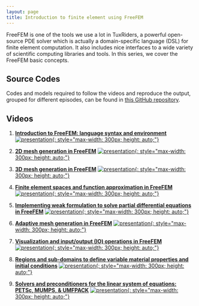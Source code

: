 ```yaml
---
layout: page
title: Introduction to finite element using FreeFEM
---
```


FreeFEM is one of the tools we use a lot in TuxRiders, a powerful open-source PDE solver which is actually a domain-specific language (DSL) for finite element computation. It also includes nice interfaces to a wide variety of scientific computing libraries and tools. In this series, we cover the FreeFEM basic concepts. 

## Source Codes

Codes and models required to follow the videos and reproduce the output, grouped for different episodes, can be found in [this GitHub repository](https://github.com/TuxRiders/freefem-intro).

## Videos

1. [**Introduction to FreeFEM: language syntax and environment**](https://www.youtube.com/watch?v=Dxg-4asWuj0)
[![presentation](http://img.youtube.com/vi/Dxg-4asWuj0/0.jpg){: style="max-width: 300px; height: auto;"}](https://www.youtube.com/watch?v=Dxg-4asWuj0)

2. [**2D mesh generation in FreeFEM**](https://www.youtube.com/watch?v=R1gzcwBWmv0)
[![presentation](http://img.youtube.com/vi/R1gzcwBWmv0/0.jpg){: style="max-width: 300px; height: auto;"}](https://www.youtube.com/watch?v=R1gzcwBWmv0)

3. [**3D mesh generation in FreeFEM**](https://www.youtube.com/watch?v=ZLiqQ8k4UVo)
[![presentation](http://img.youtube.com/vi/ZLiqQ8k4UVo/0.jpg){: style="max-width: 300px; height: auto;"}](https://www.youtube.com/watch?v=ZLiqQ8k4UVo)

4. [**Finite element spaces and function approximation in FreeFEM**](https://www.youtube.com/watch?v=j4Z5Xb85dEs)
[![presentation](http://img.youtube.com/vi/j4Z5Xb85dEs/0.jpg){: style="max-width: 300px; height: auto;"}](https://www.youtube.com/watch?v=j4Z5Xb85dEs)

5. [**Implementing weak formulation to solve partial differential equations in FreeFEM**](https://www.youtube.com/watch?v=SGIIQUseps8)
[![presentation](http://img.youtube.com/vi/SGIIQUseps8/0.jpg){: style="max-width: 300px; height: auto;"}](https://www.youtube.com/watch?v=SGIIQUseps8)

6. [**Adaptive mesh generation in FreeFEM**](https://www.youtube.com/watch?v=xxsOajrLqzU)
[![presentation](http://img.youtube.com/vi/xxsOajrLqzU/0.jpg){: style="max-width: 300px; height: auto;"}](https://www.youtube.com/watch?v=xxsOajrLqzU)

7. [**Visualization and input/output (IO) operations in FreeFEM**](https://www.youtube.com/watch?v=algfmHKNsX4)
[![presentation](http://img.youtube.com/vi/algfmHKNsX4/0.jpg){: style="max-width: 300px; height: auto;"}](https://www.youtube.com/watch?v=algfmHKNsX4)

8. [**Regions and sub-domains to define variable material properties and initial conditions**](https://www.youtube.com/watch?v=g43w0iZFE-c)
[![presentation](http://img.youtube.com/vi/g43w0iZFE-c/0.jpg){: style="max-width: 300px; height: auto;"}](https://www.youtube.com/watch?v=g43w0iZFE-c)

9. [**Solvers and preconditioners for the linear system of equations: PETSc, MUMPS, & UMFPACK**](https://www.youtube.com/watch?v=wGYez2-3rvk)
[![presentation](http://img.youtube.com/vi/wGYez2-3rvk/0.jpg){: style="max-width: 300px; height: auto;"}](https://www.youtube.com/watch?v=wGYez2-3rvk)